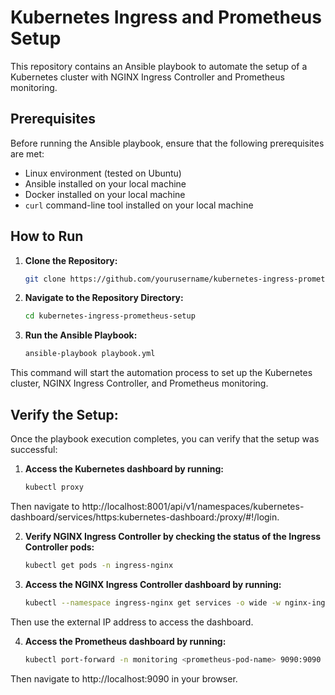 # Kubernetes Ingress and Prometheus Setup

This repository contains an Ansible playbook to automate the setup of a Kubernetes cluster with NGINX Ingress Controller and Prometheus monitoring.

## Prerequisites

Before running the Ansible playbook, ensure that the following prerequisites are met:

- Linux environment (tested on Ubuntu)
- Ansible installed on your local machine
- Docker installed on your local machine
- `curl` command-line tool installed on your local machine

## How to Run

1. **Clone the Repository:**

   ```bash
   git clone https://github.com/yourusername/kubernetes-ingress-prometheus-setup.git

2. **Navigate to the Repository Directory:**

   ```bash
   cd kubernetes-ingress-prometheus-setup

3. **Run the Ansible Playbook:**

	```bash
	ansible-playbook playbook.yml

This command will start the automation process to set up the Kubernetes cluster, NGINX Ingress Controller, and Prometheus monitoring.

## Verify the Setup:

Once the playbook execution completes, you can verify that the setup was successful:

1. **Access the Kubernetes dashboard by running:**

	```bash
	kubectl proxy

Then navigate to http://localhost:8001/api/v1/namespaces/kubernetes-dashboard/services/https:kubernetes-dashboard:/proxy/#!/login.

2. **Verify NGINX Ingress Controller by checking the status of the Ingress Controller pods:**

	```bash
	kubectl get pods -n ingress-nginx

3. **Access the NGINX Ingress Controller dashboard by running:**

	```bash
	kubectl --namespace ingress-nginx get services -o wide -w nginx-ingress-controller

Then use the external IP address to access the dashboard.

4. **Access the Prometheus dashboard by running:**

	```bash
	kubectl port-forward -n monitoring <prometheus-pod-name> 9090:9090

Then navigate to http://localhost:9090 in your browser.
